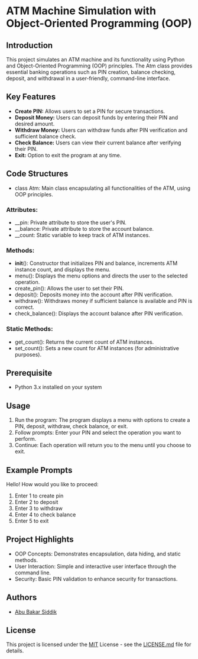 
# ATM Machine Simulation with Object-Oriented Programming (OOP)




## Introduction
This project simulates an ATM machine and its functionality using Python and Object-Oriented Programming (OOP) principles. The Atm class provides essential banking operations such as PIN creation, balance checking, deposit, and withdrawal in a user-friendly, command-line interface.


## Key Features

- **Create PIN:** Allows users to set a PIN for secure transactions.
- **Deposit Money:** Users can deposit funds by entering their PIN and desired amount.
- **Withdraw Money:** Users can withdraw funds after PIN verification and sufficient balance check.
- **Check Balance:** Users can view their current balance after verifying their PIN.
- **Exit:** Option to exit the program at any time.
## Code Structures

- class Atm: Main class encapsulating all functionalities of the ATM, using OOP principles.

### Attributes:
- __pin: Private attribute to store the user's PIN.
- __balance: Private attribute to store the account balance.
- __count: Static variable to keep track of ATM instances.


### Methods:
- __init__(): Constructor that initializes PIN and balance, increments ATM instance count, and displays the menu.
- menu(): Displays the menu options and directs the user to the selected operation.
- create_pin(): Allows the user to set their PIN.
- deposit(): Deposits money into the account after PIN verification.
- withdraw(): Withdraws money if sufficient balance is available and PIN is correct.
- check_balance(): Displays the account balance after PIN verification.


### Static Methods:
- get_count(): Returns the current count of ATM instances.
- set_count(): Sets a new count for ATM instances (for administrative purposes).
## Prerequisite

- Python 3.x installed on your system
## Usage

1. Run the program: The program displays a menu with options to create a PIN, deposit, withdraw, check balance, or exit.
2. Follow prompts: Enter your PIN and select the operation you want to perform.
3. Continue: Each operation will return you to the menu until you choose to exit.
## Example Prompts

Hello! How would you like to proceed:
1. Enter 1 to create pin
2. Enter 2 to deposit
3. Enter 3 to withdraw
4. Enter 4 to check balance
5. Enter 5 to exit

## Project Highlights

- OOP Concepts: Demonstrates encapsulation, data hiding, and static methods.
- User Interaction: Simple and interactive user interface through the command line.
- Security: Basic PIN validation to enhance security for transactions.
## Authors

- [Abu Bakar Siddik](https://github.com/absiddik012)


## License

This project is licensed under the [MIT](https://choosealicense.com/licenses/mit/) License - see the [LICENSE.md](LICENSE.md) file for details.

